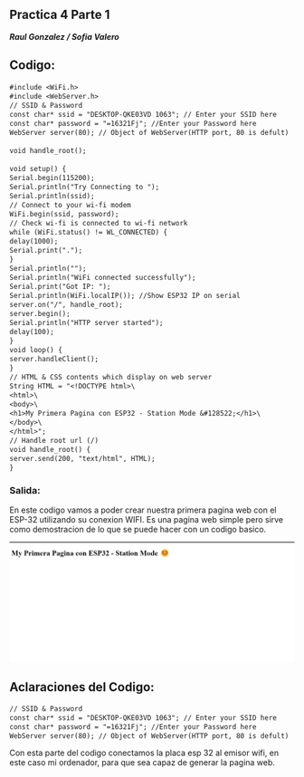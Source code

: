 ## Practica 4 Parte 1
***Raul Gonzalez / Sofia Valero***
## Codigo:

```
#include <WiFi.h>
#include <WebServer.h>
// SSID & Password
const char* ssid = "DESKTOP-QKE03VD 1063"; // Enter your SSID here
const char* password = "=16321Fj"; //Enter your Password here
WebServer server(80); // Object of WebServer(HTTP port, 80 is defult)

void handle_root();

void setup() {
Serial.begin(115200);
Serial.println("Try Connecting to ");
Serial.println(ssid);
// Connect to your wi-fi modem
WiFi.begin(ssid, password);
// Check wi-fi is connected to wi-fi network
while (WiFi.status() != WL_CONNECTED) {
delay(1000);
Serial.print(".");
}
Serial.println("");
Serial.println("WiFi connected successfully");
Serial.print("Got IP: ");
Serial.println(WiFi.localIP()); //Show ESP32 IP on serial
server.on("/", handle_root);
server.begin();
Serial.println("HTTP server started");
delay(100);
}
void loop() {
server.handleClient();
}
// HTML & CSS contents which display on web server
String HTML = "<!DOCTYPE html>\
<html>\
<body>\
<h1>My Primera Pagina con ESP32 - Station Mode &#128522;</h1>\
</body>\
</html>";
// Handle root url (/)
void handle_root() {
server.send(200, "text/html", HTML);
}

```
### Salida:

En este codigo vamos a poder crear nuestra primera pagina web con el ESP-32 utilizando su conexion WIFI.
Es una pagina web simple pero sirve como demostracion de lo que se puede hacer con un codigo basico.

![](MIPRIMERAPAGINAESP32.jpg)

## Aclaraciones del Codigo:
```
// SSID & Password
const char* ssid = "DESKTOP-QKE03VD 1063"; // Enter your SSID here
const char* password = "=16321Fj"; //Enter your Password here
WebServer server(80); // Object of WebServer(HTTP port, 80 is defult)

```
Con esta parte del codigo conectamos la placa esp 32 al emisor wifi, en este caso mi ordenador, para que sea capaz de generar la pagina web.